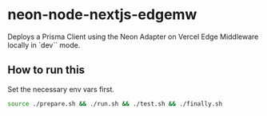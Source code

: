 # neon-node-nextjs-edgemw

Deploys a Prisma Client using the Neon Adapter on Vercel Edge Middleware locally in `dev`` mode.

## How to run this

Set the necessary env vars first.

```sh
source ./prepare.sh && ./run.sh && ./test.sh && ./finally.sh
```


